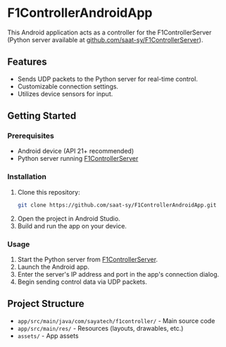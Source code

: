 # F1ControllerAndroidApp

This Android application acts as a controller for the F1ControllerServer (Python server available at [github.com/saat-sy/F1ControllerServer](https://github.com/saat-sy/F1ControllerServer)).

## Features
- Sends UDP packets to the Python server for real-time control.
- Customizable connection settings.
- Utilizes device sensors for input.

## Getting Started

### Prerequisites
- Android device (API 21+ recommended)
- Python server running [F1ControllerServer](https://github.com/saat-sy/F1ControllerServer)

### Installation
1. Clone this repository:
   ```zsh
   git clone https://github.com/saat-sy/F1ControllerAndroidApp.git
   ```
2. Open the project in Android Studio.
3. Build and run the app on your device.

### Usage
1. Start the Python server from [F1ControllerServer](https://github.com/saat-sy/F1ControllerServer).
2. Launch the Android app.
3. Enter the server's IP address and port in the app's connection dialog.
4. Begin sending control data via UDP packets.

## Project Structure
- `app/src/main/java/com/sayatech/f1controller/` - Main source code
- `app/src/main/res/` - Resources (layouts, drawables, etc.)
- `assets/` - App assets

